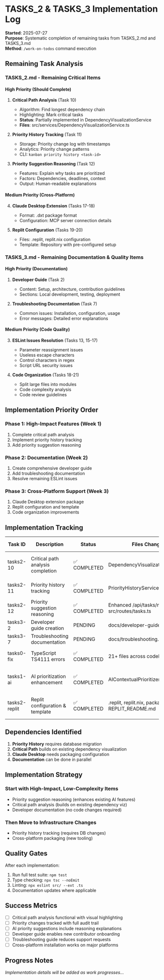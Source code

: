 # TASKS_2 & TASKS_3 Implementation Log

**Started**: 2025-07-27  
**Purpose**: Systematic completion of remaining tasks from TASKS_2.md and TASKS_3.md  
**Method**: `/work-on-todos` command execution

## Remaining Task Analysis

### TASKS_2.md - Remaining Critical Items

#### High Priority (Should Complete)

1. **Critical Path Analysis** (Task 10)
   - Algorithm: Find longest dependency chain
   - Highlighting: Mark critical tasks
   - **Status**: Partially implemented in DependencyVisualizationService
   - **Files**: src/services/DependencyVisualizationService.ts

2. **Priority History Tracking** (Task 11)
   - Storage: Priority change log with timestamps
   - Analytics: Priority change patterns
   - CLI: `kanban priority history <task-id>`

3. **Priority Suggestion Reasoning** (Task 12)
   - Features: Explain why tasks are prioritized
   - Factors: Dependencies, deadlines, context
   - Output: Human-readable explanations

#### Medium Priority (Cross-Platform)

4. **Claude Desktop Extension** (Tasks 17-18)
   - Format: .dxt package format
   - Configuration: MCP server connection details

5. **Replit Configuration** (Tasks 19-20)
   - Files: .replit, replit.nix configuration
   - Template: Repository with pre-configured setup

### TASKS_3.md - Remaining Documentation & Quality Items

#### High Priority (Documentation)

1. **Developer Guide** (Task 2)
   - Content: Setup, architecture, contribution guidelines
   - Sections: Local development, testing, deployment

2. **Troubleshooting Documentation** (Task 7)
   - Common issues: Installation, configuration, usage
   - Error messages: Detailed error explanations

#### Medium Priority (Code Quality)

3. **ESLint Issues Resolution** (Tasks 13, 15-17)
   - Parameter reassignment issues
   - Useless escape characters
   - Control characters in regex
   - Script URL security issues

4. **Code Organization** (Tasks 18-21)
   - Split large files into modules
   - Code complexity analysis
   - Code review guidelines

## Implementation Priority Order

### Phase 1: High-Impact Features (Week 1)

1. Complete critical path analysis
2. Implement priority history tracking
3. Add priority suggestion reasoning

### Phase 2: Documentation (Week 2)

1. Create comprehensive developer guide
2. Add troubleshooting documentation
3. Resolve remaining ESLint issues

### Phase 3: Cross-Platform Support (Week 3)

1. Claude Desktop extension package
2. Replit configuration and template
3. Code organization improvements

## Implementation Tracking

| Task ID       | Description                       | Status       | Files Changed                                       | Tests Added | Notes                                      |
| ------------- | --------------------------------- | ------------ | --------------------------------------------------- | ----------- | ------------------------------------------ |
| tasks2-10     | Critical path analysis completion | ✅ COMPLETED | DependencyVisualizationService.ts                   | -           | Already fully implemented with CLI command |
| tasks2-11     | Priority history tracking         | ✅ COMPLETED | PriorityHistoryService.ts, priority.ts              | -           | Full service + CLI commands implemented    |
| tasks2-12     | Priority suggestion reasoning     | ✅ COMPLETED | Enhanced /api/tasks/next, src/routes/tasks.ts       | -           | Multi-factor reasoning implemented         |
| tasks3-2      | Developer guide creation          | PENDING      | docs/developer-guide.md                             | -           | Comprehensive setup docs                   |
| tasks3-7      | Troubleshooting documentation     | PENDING      | docs/troubleshooting.md                             | -           | Common issues guide                        |
| tasks0-fix    | TypeScript TS4111 errors          | ✅ COMPLETED | 21+ files across codebase                           | -           | All 174 bracket notation errors resolved   |
| tasks1-ai     | AI prioritization enhancement     | ✅ COMPLETED | AIContextualPrioritizer.ts, tools.ts                | -           | ML-like algorithm with context awareness   |
| tasks2-replit | Replit configuration & template   | ✅ COMPLETED | .replit, replit.nix, package.json, REPLIT_README.md | -           | Complete Replit development environment    |

## Dependencies Identified

1. **Priority History** requires database migration
2. **Critical Path** builds on existing dependency visualization
3. **Claude Desktop** needs packaging configuration
4. **Documentation** can be done in parallel

## Implementation Strategy

### Start with High-Impact, Low-Complexity Items

- Priority suggestion reasoning (enhances existing AI features)
- Critical path analysis (builds on existing dependency viz)
- Developer documentation (no code changes required)

### Then Move to Infrastructure Changes

- Priority history tracking (requires DB changes)
- Cross-platform packaging (new tooling)

## Quality Gates

After each implementation:

1. Run full test suite: `npm test`
2. Type checking: `npx tsc --noEmit`
3. Linting: `npx eslint src/ --ext .ts`
4. Documentation updates where applicable

## Success Metrics

- [ ] Critical path analysis functional with visual highlighting
- [ ] Priority changes tracked with full audit trail
- [ ] AI priority suggestions include reasoning explanations
- [ ] Developer guide enables new contributor onboarding
- [ ] Troubleshooting guide reduces support requests
- [ ] Cross-platform installation works on major platforms

## Progress Notes

_Implementation details will be added as work progresses..._

